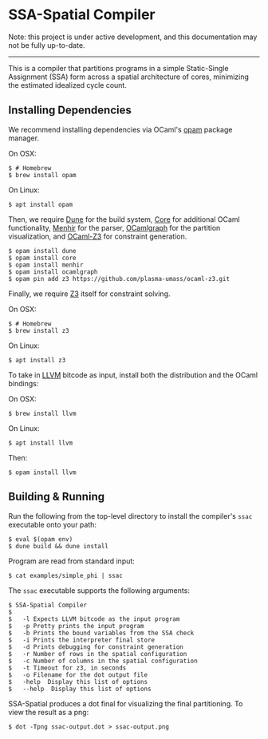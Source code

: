 SSA-Spatial Compiler
=====

Note: this project is under active development, and this documentation may not be fully up-to-date.

-----

This is a compiler that partitions programs in a simple Static-Single Assignment (SSA) form across a spatial architecture of cores, minimizing the estimated idealized cycle count. 

Installing Dependencies
------

We recommend installing dependencies via OCaml's [opam][] package manager.

On OSX:

    $ # Homebrew
    $ brew install opam

On Linux:

    $ apt install opam

Then, we require [Dune][] for the build system, [Core][] for additional OCaml functionality, [Menhir][] for the parser, [OCamlgraph][] for the partition visualization, and [OCaml-Z3][] for constraint generation.

    $ opam install dune
    $ opam install core 
    $ opam install menhir
    $ opam install ocamlgraph
    $ opam pin add z3 https://github.com/plasma-umass/ocaml-z3.git

Finally, we require [Z3][] itself for constraint solving.

On OSX:

    $ # Homebrew
    $ brew install z3

On Linux:

    $ apt install z3

To take in [LLVM][] bitcode as input, install both the distribution and the OCaml bindings:

On OSX:

    $ brew install llvm

On Linux:

    $ apt install llvm

Then:

    $ opam install llvm

[opam]: https://github.com/ocaml/dune 
[dune]: https://github.com/ocaml/dune
[menhir]: http://gallium.inria.fr/~fpottier/menhir/
[core]: https://github.com/janestreet/core
[ocamlgraph]: https://github.com/backtracking/ocamlgraph
[ocaml-z3]: https://github.com/plasma-umass/ocaml-z3
[z3]: https://github.com/Z3Prover/z3
[LLVM]: https://llvm.org

Building & Running
-----

Run the following from the top-level directory to install the compiler's `ssac` executable onto your path:

    $ eval $(opam env)
    $ dune build && dune install

Program are read from standard input:

    $ cat examples/simple_phi | ssac

The `ssac` executable supports the following arguments:

    $ SSA-Spatial Compiler
    $ 
    $   -l Expects LLVM bitcode as the input program
    $   -p Pretty prints the input program
    $   -b Prints the bound variables from the SSA check
    $   -i Prints the interpreter final store
    $   -d Prints debugging for constraint generation
    $   -r Number of rows in the spatial configuration
    $   -c Number of columns in the spatial configuration
    $   -t Timeout for z3, in seconds
    $   -o Filename for the dot output file
    $   -help  Display this list of options
    $   --help  Display this list of options

SSA-Spatial produces a dot final for visualizing the final partitioning. To view the result as a png:

    $ dot -Tpng ssac-output.dot > ssac-output.png